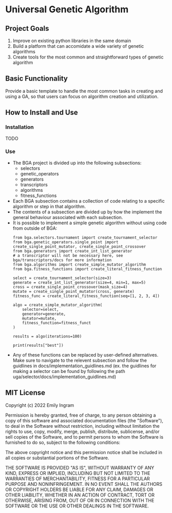 # Universal Genetic Algorithm

## Project Goals
1. Improve on existing python libraries in the same domain
1. Build a platform that can accomidate a wide variety of genetic algorithms
1. Create tools for the most common and straightforward types of genetic algorithm

## Basic Functionality
Provide a basic template to handle the most common tasks in creating and using a GA, so that users can focus on algorithm creation and utilization. 

## How to Install and Use
### Installation
TODO
### Use
- The BGA project is divided up into the following subsections:
    - selectors
    - genetic_operators
    - generators
    - transcriptors
    - algorithms
    - fitness_functions 
- Each BGA subsection contains a collection of code relating to a specific algorithm or step in that algorithm. 
- The contents of a subsection are divided up by how the implement the general behaviour associated with each subsection. 
- It is possible to implement a simple genetic algorithm without using code from outside of BGA:
    ```
    from bga.selectors.tournament import create_tournament_selector
    from bga.genetic_operators.single_point import create_single_point_mutator, create_single_point_crossover
    from bga.generators import create_int_list_generator
    # a transcriptor will not be necessary here, see bga/transcriptors/docs for more information
    from bga.algorithms import create_simple_mutator_algorithm
    from bga.fitness_functions import create_literal_fitness_function

    select = create_tournament_selector(size=3)
    generate = create_int_list_generator(size=4, min=1, max=5)
    cross = create_single_point_crossover(mask_size=4)
    mutate = create_single_point_mutator(cross, generate)
    fitness_func = create_literal_fitness_function(seq=[1, 2, 3, 4])

    algo = create_simple_mutator_algorithm(
        selector=select,
        generator=generate,
        mutator=mutate,
        fitness_function=fitness_funct
    )

    results = algo(iterations=100)

    print(results["best"])
    ```
- Any of these functions can be replaced by user-defined alternatives. Make sure to navigate to the relevent subsection and follow the guidlines in docs/implementation_guidlines.md (ex. the guidlines for making a selector can be found by following the path uga/selector/docs/implementation_guidlines.md)

## MIT License

Copyright (c) 2022 Emily Ingram

Permission is hereby granted, free of charge, to any person obtaining a copy
of this software and associated documentation files (the "Software"), to deal
in the Software without restriction, including without limitation the rights
to use, copy, modify, merge, publish, distribute, sublicense, and/or sell
copies of the Software, and to permit persons to whom the Software is
furnished to do so, subject to the following conditions:

The above copyright notice and this permission notice shall be included in all
copies or substantial portions of the Software.

THE SOFTWARE IS PROVIDED "AS IS", WITHOUT WARRANTY OF ANY KIND, EXPRESS OR
IMPLIED, INCLUDING BUT NOT LIMITED TO THE WARRANTIES OF MERCHANTABILITY,
FITNESS FOR A PARTICULAR PURPOSE AND NONINFRINGEMENT. IN NO EVENT SHALL THE
AUTHORS OR COPYRIGHT HOLDERS BE LIABLE FOR ANY CLAIM, DAMAGES OR OTHER
LIABILITY, WHETHER IN AN ACTION OF CONTRACT, TORT OR OTHERWISE, ARISING FROM,
OUT OF OR IN CONNECTION WITH THE SOFTWARE OR THE USE OR OTHER DEALINGS IN THE
SOFTWARE.
